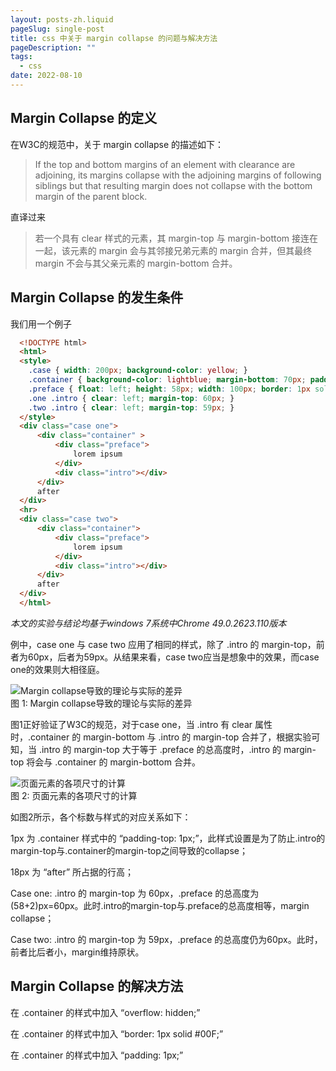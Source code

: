 ```yaml
---
layout: posts-zh.liquid
pageSlug: single-post
title: css 中关于 margin collapse 的问题与解决方法
pageDescription: ""
tags:  
  - css
date: 2022-08-10
---
```

## Margin Collapse 的定义
在W3C的规范中，关于 margin collapse 的描述如下：
>If the top and bottom margins of an element with clearance are adjoining, its margins collapse with the adjoining margins of following siblings but that resulting margin does not collapse with the bottom margin of the parent block.

直译过来
>若一个具有 clear 样式的元素，其 margin-top 与 margin-bottom 接连在一起，该元素的 margin 会与其邻接兄弟元素的 margin 合并，但其最终 margin 不会与其父亲元素的 margin-bottom 合并。

## Margin Collapse 的发生条件
我们用一个例子
```html
  <!DOCTYPE html>
  <html>
  <style>
    .case { width: 200px; background-color: yellow; }
    .container { background-color: lightblue; margin-bottom: 70px; padding-top: 1px; }
    .preface { float: left; height: 58px; width: 100px; border: 1px solid red; }
    .one .intro { clear: left; margin-top: 60px; }
    .two .intro { clear: left; margin-top: 59px; }
  </style>
  <div class="case one">
      <div class="container" >
          <div class="preface">
              lorem ipsum
          </div>
          <div class="intro"></div>
      </div>
      after
  </div>
  <hr>
  <div class="case two">
      <div class="container">
          <div class="preface">
              lorem ipsum
          </div>
          <div class="intro"></div>
      </div>
      after
  </div>
  </html>
```
*本文的实验与结论均基于windows 7系统中Chrome 49.0.2623.110版本*

例中，case one 与 case two 应用了相同的样式，除了 .intro 的 margin-top，前者为60px，后者为59px。从结果来看，case two应当是想象中的效果，而case one的效果则大相径庭。

<div class="divimg-wrapper">
  <div class="img">
    <img src="/assets/img/2022/01/04-2.png" alt="Margin collapse导致的理论与实际的差异">
  </div>
  <div class="img-desc">图 1: Margin collapse导致的理论与实际的差异</div>
</div>

图1正好验证了W3C的规范，对于case one，当 .intro 有 clear 属性时，.container 的 margin-bottom 与 .intro 的 margin-top 合并了，根据实验可知，当 .intro 的 margin-top 大于等于 .preface 的总高度时，.intro 的 margin-top 将会与 .container 的 margin-bottom 合并。

<div class="divimg-wrapper">
  <div class="img">
    <img src="/assets/img/2022/01/04-3.png" alt="页面元素的各项尺寸的计算">
  </div>
  <div class="img-desc">图 2: 页面元素的各项尺寸的计算</div>
</div>

如图2所示，各个标数与样式的对应关系如下：

1px 为 .container 样式中的 “padding-top: 1px;”，此样式设置是为了防止.intro的margin-top与.container的margin-top之间导致的collapse；

18px 为 “after” 所占据的行高；

Case one: .intro 的 margin-top 为 60px，.preface 的总高度为(58+2)px=60px。此时.intro的margin-top与.preface的总高度相等，margin collapse；

Case two: .intro 的 margin-top 为 59px，.preface 的总高度仍为60px。此时，前者比后者小，margin维持原状。

## Margin Collapse 的解决方法
在 .container 的样式中加入 “overflow: hidden;”

在 .container 的样式中加入 “border: 1px solid #00F;”

在 .container 的样式中加入 “padding: 1px;”